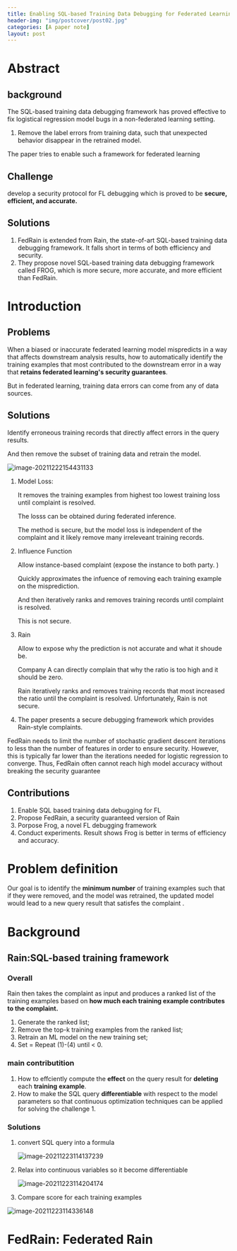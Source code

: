 ```yaml
---
title: Enabling SQL-based Training Data Debugging for Federated Learning
header-img: "img/postcover/post02.jpg"
categories: [A paper note]
layout: post
---
```


# Abstract

## background

The SQL-based training data debugging framework has proved effective to fix logistical regression model bugs in a non-federated learning setting.

1. Remove the label errors from training data, such that unexpected behavior disappear in the retrained model.

The paper tries to enable such a framework for federated learning

## Challenge

develop a security protocol for FL debugging which is proved to be **secure, efficient, and accurate.**

## Solutions

1. FedRain is extended from Rain, the state-of-art SQL-based training data debugging framework. It falls short in terms of both efficiency and security. 
2. They propose novel SQL-based training data debugging framework called FROG, which is more secure, more accurate, and more efficient than FedRain.

# Introduction

## Problems

When a biased or inaccurate federated learning model mispredicts in a way that affects downstream analysis results, how to automatically identify the training examples that most contributed to the downstream error in a way that **retains federated learning's security guarantees**.

But in federated learning, training data errors can come from any of data sources.

## Solutions

Identify erroneous training records that directly affect errors in the query results. 

And then remove the subset of training data and retrain the model. 

![image-20211222154431133](https://github.com/NLGithubWP/tech-notebook/raw/master/img/a_img_store/image-20211222154431133.png)

1. Model Loss:

   It removes the training examples from highest too lowest training loss until complaint is resolved.

   The losss can be obtained during federated inference.

   The method is secure, but the model loss is independent of the complaint and it likely remove many irreleveant training records. 

2. Influence Function

   Allow instance-based complaint (expose the instance to both party. )

   Quickly approximates the infuence of removing each training example on the misprediction.

   And then iteratively ranks and removes training records until complaint is resolved.

   This is not secure.

3. Rain

   Allow to expose why the prediction is not accurate and what it shoude be.

   Company A can directly complain that why the ratio is too high and it should be zero.

   Rain iteratively ranks and removes training records that most increased the ratio until the complaint is resolved. Unfortunately, Rain is not secure.

4. The paper presents a secure debugging framework which provides Rain-style complaints.

FedRain needs to limit the number of stochastic gradient descent iterations to less than the number of features in order to ensure security. However, this is typically far lower than the iterations needed for logistic regression to converge. Thus, FedRain often cannot reach high model accuracy without breaking the security guarantee

## Contributions

1. Enable SQL based training data debugging for FL
2. Propose FedRain,  a security guaranteed version of Rain
3. Porpose Frog, a novel FL debugging framework
4. Conduct experiments. Result shows Frog is better in terms of efficiency and accuracy.

# Problem definition

Our goal is to identify the **minimum number** of training examples such that if they were removed, and the model was retrained, the updated model would lead to a new query result  that satisfes the complaint .

# Background

## Rain:SQL-based training framework

### Overall

Rain then takes the complaint as input and produces a ranked list of the training examples based on **how much each training example contributes to the complaint.**

1. Generate the ranked list;
2. Remove the top-k training examples from the ranked list; 
3. Retrain an ML model on the new training set;
4. Set = Repeat (1)-(4) until < 0.

### main contributition

1. How to effciently compute the **effect** on the query result for **deleting** each **training** **example**.
2. How to make the SQL query **differentiable** with respect to the model parameters so that continuous optimization techniques can be applied for solving the challenge 1.

### Solutions

1. convert SQL query into a formula

   ![image-20211223114137239](https://github.com/NLGithubWP/tech-notebook/raw/master/img/a_img_store/image-20211223114137239.png)

2. Relax into continuous variables so it become differentiable

   ![image-20211223114204174](https://github.com/NLGithubWP/tech-notebook/raw/master/img/a_img_store/image-20211223114204174.png)

3. Compare score for each training examples

![image-20211223114336148](https://github.com/NLGithubWP/tech-notebook/raw/master/img/a_img_store/image-20211223114336148.png)

# FedRain: Federated Rain





























